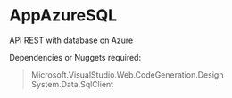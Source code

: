 # AppAzureSQL
API REST with database on Azure

Dependencies or Nuggets required:
>Microsoft.VisualStudio.Web.CodeGeneration.Design 
>System.Data.SqlClient

